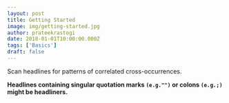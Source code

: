 ```yaml
---
layout: post
title: Getting Started
image: img/getting-started.jpg
author: prateekrastogi
date: 2018-01-01T10:00:00.000Z
tags: ['Basics']
draft: false
---
```


Scan headlines for patterns of correlated cross-occurrences.

**Headlines containing singular quotation marks `(e.g."")` or colons `(e.g.;)` might be headliners.**
